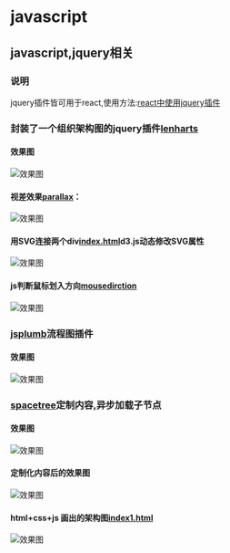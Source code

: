 # javascript
## javascript,jquery相关
<!-- 说明 -->
### 说明
jquery插件皆可用于react,使用方法:[react中使用jquery插件](https://github.com/liubin915249126/react-study/tree/master/jquery%20in%20react)


<!--lencharts-->
### 封装了一个组织架构图的jquery插件[lenharts](https://github.com/liubin915249126/javascript/tree/master/lencharts)
#### 效果图 
![效果图](https://github.com/liubin915249126/javascript/blob/master/lencharts/image/lenchart.gif)

<!--视差效果-->
#### 视差效果[parallax](https://github.com/liubin915249126/javascript/blob/master/Parallax/index.html)：
![效果图](https://github.com/liubin915249126/javascript/blob/master/Parallax/img/parallax.gif)

#### 用SVG连接两个div[index.html](https://github.com/liubin915249126/javascript/blob/master/SVG/index.html)d3.js动态修改SVG属性
![效果图](https://github.com/liubin915249126/javascript/blob/master/SVG/image/svgDrag.gif)

<!--判断鼠标划入方向-->
#### js判断鼠标划入方向[mousedirction](https://github.com/liubin915249126/javascript/blob/master/mouseDirction.html)
![效果图](https://github.com/liubin915249126/javascript/blob/master/image/dirction.gif)

<!-- jsplumb -->
### [jsplumb](https://github.com/liubin915249126/javascript/tree/master/jsplumb)流程图插件    
#### 效果图 
![效果图](https://github.com/liubin915249126/javascript/blob/master/jsplumb/image/index.gif)

<!-- spacetree -->
### [spacetree](https://github.com/liubin915249126/javascript/tree/master/spacetree)定制内容,异步加载子节点
#### 效果图
![效果图](https://github.com/liubin915249126/javascript/blob/master/spacetree/image/spacetree1.gif)
#### 定制化内容后的效果图
![效果图](https://github.com/liubin915249126/javascript/blob/master/spacetree/image/spacetree.gif)

#### html+css+js 画出的架构图[index1.html](https://github.com/liubin915249126/javascript/blob/master/lencharts/examples/index1.html)
![效果图](https://github.com/liubin915249126/javascript/blob/master/lencharts/image/%E7%89%B9%E5%8C%BA%E5%BB%BA%E5%8F%91.png)
